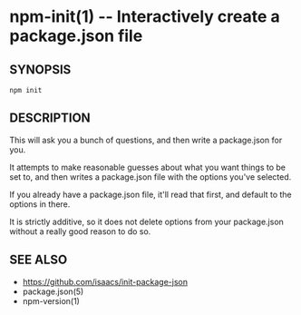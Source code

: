 npm-init(1) -- Interactively create a package.json file
=======================================================

## SYNOPSIS

    npm init

## DESCRIPTION

This will ask you a bunch of questions, and then write a package.json for you.

It attempts to make reasonable guesses about what you want things to be set to,
and then writes a package.json file with the options you've selected.

If you already have a package.json file, it'll read that first, and default to
the options in there.

It is strictly additive, so it does not delete options from your package.json
without a really good reason to do so.

## SEE ALSO

* <https://github.com/isaacs/init-package-json>
* package.json(5)
* npm-version(1)
